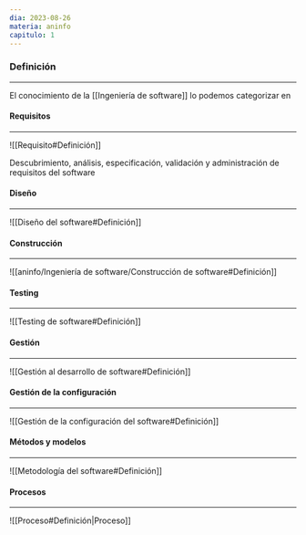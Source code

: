 ```yaml
---
dia: 2023-08-26
materia: aninfo
capitulo: 1
---
```

### Definición
---
El conocimiento de la [[Ingeniería de software]] lo podemos categorizar en

#### Requisitos
---
![[Requisito#Definición]]

Descubrimiento, análisis, especificación, validación y administración de requisitos del software

#### Diseño
---
![[Diseño del software#Definición]]

#### Construcción
---
![[aninfo/Ingeniería de software/Construcción de software#Definición]]

#### Testing
---
![[Testing de software#Definición]]

#### Gestión
---
![[Gestión al desarrollo de software#Definición]]

#### Gestión de la configuración
---
![[Gestión de la configuración del software#Definición]]

#### Métodos y modelos
---
![[Metodología del software#Definición]]

#### Procesos
---
![[Proceso#Definición|Proceso]]